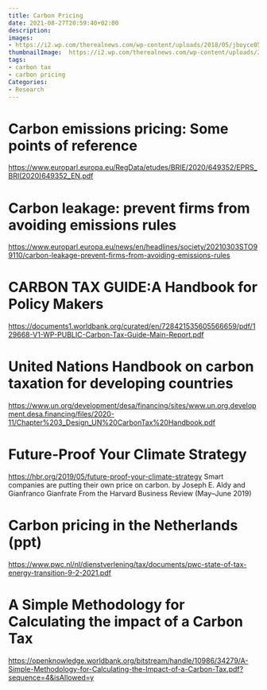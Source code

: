 ```yaml
---
title: Carbon Pricing
date: 2021-08-27T20:59:40+02:00
description:
images:
- https://i2.wp.com/therealnews.com/wp-content/uploads/2018/05/jboyce0508carbonpricing.jpg?fit=1200%2C680&ssl=1
thumbnailImage:  https://i2.wp.com/therealnews.com/wp-content/uploads/2018/05/jboyce0508carbonpricing.jpg?fit=1200%2C680&ssl=1
tags:
- carbon tax
- carbon pricing
Categories:
- Research
---
```


# Carbon emissions pricing: Some points of reference
https://www.europarl.europa.eu/RegData/etudes/BRIE/2020/649352/EPRS_BRI(2020)649352_EN.pdf

# Carbon leakage: prevent firms from avoiding emissions rules
https://www.europarl.europa.eu/news/en/headlines/society/20210303STO99110/carbon-leakage-prevent-firms-from-avoiding-emissions-rules

# CARBON TAX GUIDE:A Handbook for Policy Makers
https://documents1.worldbank.org/curated/en/728421535605566659/pdf/129668-V1-WP-PUBLIC-Carbon-Tax-Guide-Main-Report.pdf

# United Nations Handbook on carbon taxation for developing countries
https://www.un.org/development/desa/financing/sites/www.un.org.development.desa.financing/files/2020-11/Chapter%203_Design_UN%20CarbonTax%20Handbook.pdf

# Future-Proof Your Climate Strategy
https://hbr.org/2019/05/future-proof-your-climate-strategy
Smart companies are putting their own price on carbon. by Joseph E. Aldy and Gianfranco Gianfrate
From the Harvard Business Review (May–June 2019)


# Carbon pricing in the Netherlands (ppt)
https://www.pwc.nl/nl/dienstverlening/tax/documents/pwc-state-of-tax-energy-transition-9-2-2021.pdf

# A Simple Methodology for Calculating the impact of a Carbon Tax
https://openknowledge.worldbank.org/bitstream/handle/10986/34279/A-Simple-Methodology-for-Calculating-the-Impact-of-a-Carbon-Tax.pdf?sequence=4&isAllowed=y
